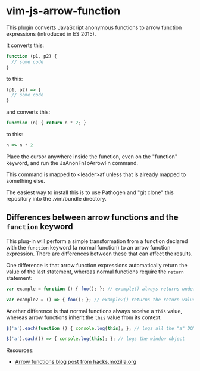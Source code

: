 # vim-js-arrow-function

This plugin converts JavaScript anonymous functions
to arrow function expressions (introduced in ES 2015).

It converts this:
```javascript
function (p1, p2) {
  // some code
}
```
to this:
```javascript
(p1, p2) => {
  // some code
}
```
and converts this:
```javascript
function (n) { return n * 2; } 
```
to this:
```javascript
n => n * 2
```

Place the cursor anywhere inside the function,
even on the "function" keyword,
and run the JsAnonFnToArrowFn command.

This command is mapped to &lt;leader&gt;af
unless that is already mapped to something else.

The easiest way to install this is to use Pathogen and
"git clone" this repository into the .vim/bundle directory.

## Differences between arrow functions and the `function` keyword

This plug-in will perform a simple transformation from a function declared with
the `function` keyword (a normal function) to an arrow function expression.
There are differences between these that can affect the results.

One difference is that arrow function expressions automatically return the
value of the last statement, whereas normal functions require the `return`
statement:

```javascript
var example = function () { foo(); }; // example() always returns undefined

var example2 = () => { foo(); }; // example2() returns the return value of foo()
```

Another difference is that normal functions always receive a `this` value,
whereas arrow functions inherit the `this` value from its context.

```javascript
$('a').each(function () { console.log(this); }; // logs all the "a" DOM elements

$('a').each(() => { console.log(this); }; // logs the window object
```

Resources:

- [Arrow functions blog post from hacks.mozilla.org](https://hacks.mozilla.org/2015/06/es6-in-depth-arrow-functions/)
